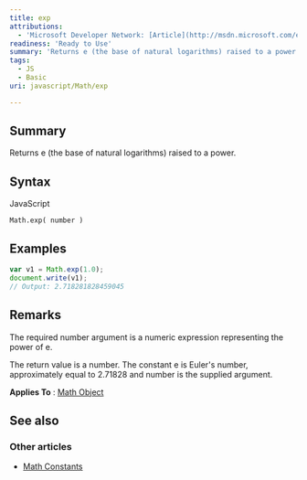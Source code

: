 ```yaml
---
title: exp
attributions:
  - 'Microsoft Developer Network: [Article](http://msdn.microsoft.com/en-us/library/ie/ttzd50c6(v=vs.94).aspx)'
readiness: 'Ready to Use'
summary: 'Returns e (the base of natural logarithms) raised to a power.'
tags:
  - JS
  - Basic
uri: javascript/Math/exp

---
```

## Summary

Returns e (the base of natural logarithms) raised to a power.

## Syntax

<span class="language">JavaScript</span>

    Math.exp( number )

## Examples

``` js
var v1 = Math.exp(1.0);
document.write(v1);
// Output: 2.718281828459045
```

## Remarks

The required number argument is a numeric expression representing the power of e.

The return value is a number. The constant e is Euler's number, approximately equal to 2.71828 and number is the supplied argument.

**Applies To** : [Math Object](/javascript/Math)

## See also

### Other articles

-   [Math Constants](/javascript/Math/constants)

